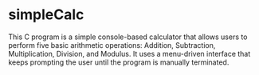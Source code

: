 # simpleCalc
This C program is a simple console-based calculator that allows users to perform five basic arithmetic operations: 
Addition, Subtraction, Multiplication, Division, and Modulus. 
It uses a menu-driven interface that keeps prompting the user until the program is manually terminated.
 
